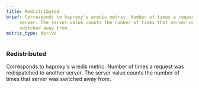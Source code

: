 ```yaml
---
title: Redistributed
brief: Corresponds to haproxy's wredis metric. Number of times a request was redispatched to another
     server. The server value counts the number of times that server was
     switched away from.
metric_type: derive
---
```

### Redistributed

Corresponds to haproxy's wredis metric. Number of times a request was redispatched to another
     server. The server value counts the number of times that server was
     switched away from.